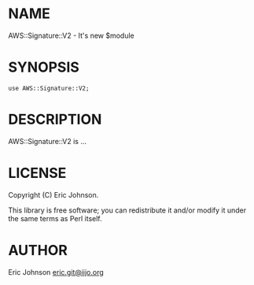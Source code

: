 # NAME

AWS::Signature::V2 - It's new $module

# SYNOPSIS

    use AWS::Signature::V2;

# DESCRIPTION

AWS::Signature::V2 is ...

# LICENSE

Copyright (C) Eric Johnson.

This library is free software; you can redistribute it and/or modify
it under the same terms as Perl itself.

# AUTHOR

Eric Johnson <eric.git@iijo.org>
